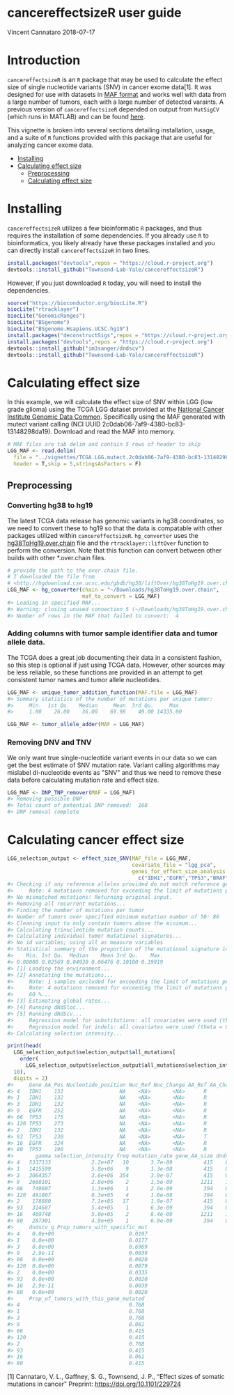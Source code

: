 cancereffectsizeR user guide
================
Vincent Cannataro
2018-07-17

Introduction
============

`cancereffectsizeR` is an `R` package that may be used to calculate the effect size of single nucleotide variants (SNV) in cancer exome data[1]. It was designed for use with datasets in [MAF format](https://docs.gdc.cancer.gov/Data/File_Formats/MAF_Format/) and works well with data from a large number of tumors, each with a large number of detected varaints. A previous version of `cancereffectsizeR` depended on output from `MutSigCV` (which runs in MATLAB) and can be found [here](https://github.com/Townsend-Lab-Yale/SNV_selection_intensity).

This vignette is broken into several sections detailing installation, usage, and a suite of `R` functions provided with this package that are useful for analyzing cancer exome data.

-   [Installing](#install)
-   [Calculating effect size](#effectsizecalc)
    -   [Preprocessing](#preprocess)
    -   [Calculating effect size](#effectsizecalc)

Installing
==========

`cancereffectsizeR` utilizes a few bioinformatic `R` packages, and thus requires the installation of some dependencies. If you already use `R` to bioinformatics, you likely already have these packages installed and you can directly install `cancereffectsizeR` in two lines.

``` r
install.packages("devtools",repos = "https://cloud.r-project.org")
devtools::install_github("Townsend-Lab-Yale/cancereffectsizeR")
```

However, if you just downloaded `R` today, you will need to install the dependencies.

``` r
source("https://bioconductor.org/biocLite.R")
biocLite("rtracklayer")
biocLite("GenomicRanges")
biocLite("BSgenome")
biocLite("BSgenome.Hsapiens.UCSC.hg19")
install.packages("deconstructSigs",repos = "https://cloud.r-project.org")
install.packages("devtools",repos = "https://cloud.r-project.org")
devtools::install_github("im3sanger/dndscv")
devtools::install_github("Townsend-Lab-Yale/cancereffectsizeR")
```

Calculating effect size
=======================

In this example, we will calculate the effect size of SNV within LGG (low grade glioma) using the TCGA LGG dataset provided at the [National Cancer Institute Genomic Data Common](https://portal.gdc.cancer.gov/). Specifically using the MAF generated with mutect variant calling (NCI UUID 2c0dab06-7af9-4380-bc83-13148298da19). Download and read the MAF into memory.

``` r
# MAF files are tab delim and contain 5 rows of header to skip
LGG_MAF <- read.delim(
  file = "../vignettes/TCGA.LGG.mutect.2c0dab06-7af9-4380-bc83-13148298da19.DR-7.0.somatic.maf",
  header = T,skip = 5,stringsAsFactors = F)
```

Preprocessing
-------------

### Converting hg38 to hg19

The latest TCGA data release has genomic variants in hg38 coordinates, so we need to convert these to hg19 so that the data is compatable with other packages utilized within `cancereffectsizeR`. `hg_converter` uses the [hg38ToHg19.over.chain](http://hgdownload.cse.ucsc.edu/gbdb/hg38/liftOver/hg38ToHg19.over.chain.gz) file and the `rtracklayer::liftOver` function to perform the conversion. Note that this function can convert between other builds with other \*.over.chain files.

``` r
# provide the path to the over.chain file. 
# I downloaded the file from 
# <http://hgdownload.cse.ucsc.edu/gbdb/hg38/liftOver/hg38ToHg19.over.chain.gz>
LGG_MAF <- hg_converter(chain = "~/Downloads/hg38ToHg19.over.chain",
                        maf_to_convert = LGG_MAF)
#> Loading in specified MAF...
#> Warning: closing unused connection 5 (~/Downloads/hg38ToHg19.over.chain)
#> Number of rows in the MAF that failed to convert:  4
```

### Adding columns with tumor sample identifier data and tumor allele data.

The TCGA does a great job documenting their data in a consistent fashion, so this step is optional if just using TCGA data. However, other sources may be less reliable, so these functions are provided in an attempt to get consistent tumor names and tumor allele nucleotides.

``` r
LGG_MAF <- unique_tumor_addition_function(MAF.file = LGG_MAF)
#> Summary statistics of the number of mutations per unique tumor:
#>     Min.  1st Qu.   Median     Mean  3rd Qu.     Max. 
#>     1.00    26.00    36.00    69.98    49.00 14335.00
```

``` r
LGG_MAF <- tumor_allele_adder(MAF = LGG_MAF)
```

### Removing DNV and TNV

We only want true single-nucleotide variant events in our data so we can get the best estimate of SNV mutation rate. Variant calling algorithms may mislabel di-nucleotide events as "SNV" and thus we need to remove these data before calculating mutation rate and effect size.

``` r
LGG_MAF <- DNP_TNP_remover(MAF = LGG_MAF)
#> Removing possible DNP
#> Total count of potential DNP removed:  168
#> DNP removal complete
```

Calculating cancer effect size
==============================

``` r
LGG_selection_output <- effect_size_SNV(MAF_file = LGG_MAF,
                                        covariate_file = "lgg_pca",
                                        genes_for_effect_size_analysis =
                                          c("IDH1","EGFR","TP53","BRAF"))
#> Checking if any reference alleles provided do not match reference genome...
#>     Note: 4 mutations removed for exceeding the limit of mutations per gene per sample
#> No mismatched mutations! Returning original input.
#> Removing all recurrent mutations...
#> Finding the number of mutations per tumor
#> Number of tumors over specified minimum mutation number of 50: 86
#> Cleaning input to only contain tumors above the minimum...
#> Calculating trinucleotide mutation counts...
#> Calculating individual tumor mutational signatures...
#> No id variables; using all as measure variables
#> Statistical summary of the proportion of the mutational signature in each tumor sample that is 'unknown'
#>    Min. 1st Qu.  Median    Mean 3rd Qu.    Max. 
#> 0.00000 0.02569 0.04938 0.06476 0.10100 0.19919
#> [1] Loading the environment...
#> [2] Annotating the mutations...
#>     Note: 1 samples excluded for exceeding the limit of mutations per sample
#>     Note: 4 mutations removed for exceeding the limit of mutations per gene per sample
#>     60 %...
#> [3] Estimating global rates...
#> [4] Running dNdSloc...
#> [5] Running dNdScv...
#>     Regression model for substitutions: all covariates were used (theta = 1.97).
#>     Regression model for indels: all covariates were used (theta = 0.848)
#> Calculating selection intensity...
```

``` r
print(head(
  LGG_selection_output$selection_output$all_mutations[
    order(
      LGG_selection_output$selection_output$all_mutations$selection_intensity,decreasing = T),],
  10),
  digits = 2)
#>     Gene AA_Pos Nucleotide_position Nuc_Ref Nuc_Change AA_Ref AA_Change
#> 4   IDH1    132                  NA    <NA>       <NA>      R         G
#> 1   IDH1    132                  NA    <NA>       <NA>      R         S
#> 3   IDH1    132                  NA    <NA>       <NA>      R         H
#> 9   EGFR    252                  NA    <NA>       <NA>      R         P
#> 66  TP53    175                  NA    <NA>       <NA>      R         G
#> 120 TP53    273                  NA    <NA>       <NA>      R         L
#> 2   IDH1    132                  NA    <NA>       <NA>      R         C
#> 93  TP53    230                  NA    <NA>       <NA>      T         P
#> 16  EGFR    324                  NA    <NA>       <NA>      R         L
#> 80  TP53    196                  NA    <NA>       <NA>      R         P
#>       gamma selection_intensity freq mutation_rate gene_AA_size dndscv_p
#> 4   5337133             2.2e+07   10       3.7e-09          415    0e+00
#> 1   1415599             5.8e+06    9       1.3e-08          415    0e+00
#> 3   3064357             3.6e+06  354       3.9e-07          415    0e+00
#> 9   2668101             2.8e+06    2       1.5e-09         1211    1e-14
#> 66   749607             1.3e+06    1       2.6e-09          394    0e+00
#> 120  491807             8.3e+05    4       1.6e-08          394    0e+00
#> 2    178880             7.1e+05   17       1.9e-07          415    0e+00
#> 93   314687             5.4e+05    1       6.3e-09          394    0e+00
#> 16   469748             5.0e+05    2       8.4e-09         1211    1e-14
#> 80   287301             4.9e+05    1       6.9e-09          394    0e+00
#>     dndscv_q Prop_tumors_with_specific_mut
#> 4    0.0e+00                        0.0197
#> 1    0.0e+00                        0.0177
#> 3    0.0e+00                        0.6969
#> 9    2.9e-11                        0.0039
#> 66   0.0e+00                        0.0020
#> 120  0.0e+00                        0.0079
#> 2    0.0e+00                        0.0335
#> 93   0.0e+00                        0.0020
#> 16   2.9e-11                        0.0039
#> 80   0.0e+00                        0.0020
#>     Prop_of_tumors_with_this_gene_mutated
#> 4                                   0.768
#> 1                                   0.768
#> 3                                   0.768
#> 9                                   0.061
#> 66                                  0.415
#> 120                                 0.415
#> 2                                   0.768
#> 93                                  0.415
#> 16                                  0.061
#> 80                                  0.415
```

[1] Cannataro, V. L., Gaffney, S. G., Townsend, J. P., “Effect sizes of somatic mutations in cancer" Preprint: <https://doi.org/10.1101/229724>
